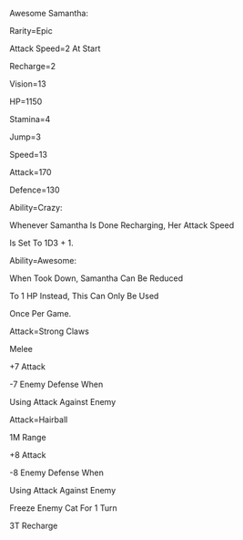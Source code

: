 Awesome Samantha:

Rarity=Epic

Attack Speed=2 At Start

Recharge=2

Vision=13

HP=1150

Stamina=4

Jump=3

Speed=13

Attack=170

Defence=130

Ability=Crazy:

Whenever Samantha Is Done Recharging, Her Attack Speed

Is Set To 1D3 + 1.

Ability=Awesome:

When Took Down, Samantha Can Be Reduced

To 1 HP Instead, This Can Only Be Used

Once Per Game.

Attack=Strong Claws

Melee

+7 Attack

-7 Enemy Defense When

Using Attack Against Enemy

Attack=Hairball

1M Range

+8 Attack

-8 Enemy Defense When

Using Attack Against Enemy

Freeze Enemy Cat For 1 Turn

3T Recharge
